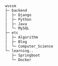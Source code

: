 ```bash
wvssm
├─ backend
│  ├─ Django     
│  ├─ Python
│  ├─ Java
│  └─ MySQL    
├─ etc         
│  ├─ Algorithm  
│  ├─ Blog
│  └─ Computer_Science   
└─ learning..
   ├─ Springboot     
   └─ Docker           

```  

<!--
**wvssm/wvssm** is a ✨ _special_ ✨ repository because its `README.md` (this file) appears on your GitHub profile.

Here are some ideas to get you started:

- 🔭 I’m currently working on ...
- 🌱 I’m currently learning ...
- 👯 I’m looking to collaborate on ...
- 🤔 I’m looking for help with ...
- 💬 Ask me about ...
- 📫 How to reach me: ...
- 😄 Pronouns: ...
- ⚡ Fun fact: ...
-->
